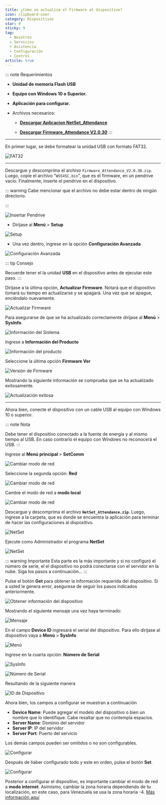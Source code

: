```yaml
---
title: ¿Como se actualiza el Firmware al dispositivo?
icon: clipboard-user
category: Dispositivos
star: 9
sticky: 9
tag:
  - Nosotros
  - Servicios
  - Asistencia
  - Configuración
  - Control
article: true
---
```


::: note Requerimientos

- **Unidad de memoria Flash USB**
- **Equipo con Windows 10 o Superior.**
- **Aplicación para configurar.**

- Archivos necesarios:

  - [**Descargar Aplicacion NetSet_Attendance**](http://ams3.digitaloceanspaces.com/erpya/restricted/Netset_Attendance.zip?AWSAccessKeyId=PU7FGBDI4QYBCOXDJVT4&Expires=1752169618&Signature=wzol8slp%2FvlYcKRu%2ByWpA4yy1vk%3D)

  - [**Descargar Firmware_Attendance V2.0.30**](http://ams3.digitaloceanspaces.com/erpya/restricted/Firmware_Attendance_V2.0.30.zip?AWSAccessKeyId=PU7FGBDI4QYBCOXDJVT4&Expires=1752087528&Signature=mITSZuHKCrn9hApqZm7KJH6yoZQ%3D)
:::

---

En primer lugar, se debe formatear la unidad USB con formato FAT32.

![FAT32](/assets/img/docs/devices/formatear-pendrive-a-fat32.png)

---

Descargue y descomprima el archivo `Firmware_Attendance_V2.0.30.zip`. Luego, copie el archivo "`WS545C.bin`", que es el firmware, en un pendrive vacío. Finalmente, inserte el pendrive en el dispositivo.

::: warning  Cabe mencionar que el archivo no debe estar dentro de ningún directorio.

:::

![Insertar Pendrive](/assets/img/docs/devices/insertar-pendrive-dispositivo.jpeg)

- Dirijase al **Menú** > **Setup**

![Setup](/assets/img/docs/devices/setup.jpeg)

- Una vez dentro, ingrese en la opción **Configuración Avanzada**

![Configuración Avanzada](/assets/img/docs/devices/advance-settings.jpeg)

::: tip Consejo

Recuerde tener el la unidad **USB** en el dispositivo antes de ejecutar este paso.
:::

Diríjase a la última opción, **Actualizar Firmware**. Notará que el dispositivo tomará su tiempo en actualizarse y se apagará. Una vez que se apague, enciéndalo nuevamente.

![Actualizar Firmware](/assets/img/docs/devices/upload-firmware.jpeg)

Para asegurarse de que se ha actualizado correctamente dirijase al **Menú** > **SysInfo**.

![Información del Sistema](/assets/img/docs/devices/Sysinfo.jpeg)

Ingrese a **Información del Producto**

![Información del producto](/assets/img/docs/devices/product-info.jpeg)

Seleccione la última opción **Firmware Ver**

![Versión de Firmware](/assets/img/docs/devices/firmware-ver.jpeg)

Mostrando la siguiente información se comprueba que se ha actualizado exitosamente.

![Actualización exitosa](/assets/img/docs/devices/update-succesfully.jpeg)

---

Ahora bien, conecte el dispositivo con un cable USB al equipo con Windows 10 o superior.

::: note Nota

Debe tener el dispositivo conectado a la fuente de energía y al mismo tiempo al USB. En caso contrario el equipo con Windows no reconocerá el USB.
:::

Ingrese al **Menú principal** > **SetComm**

![Cambiar modo de red](/assets/img/docs/devices/setcomm.jpeg)

Seleccione la segunda opción: **Red**

![Cambiar modo de red](/assets/img/docs/devices/network.jpeg)

Cambie el modo de red a **modo local**

![Cambiar modo de red](/assets/img/docs/devices/mode-local.jpeg)

Descargue y descomprima el archivo **`NetSet_Attendance.zip`**. Luego, ingrese a la carpeta, que es donde se encuentra la aplicación para terminar de hacer las configuraciones al dispositivo.

![NetSet](/assets/img/docs/devices/NetSet.png)

Ejecute como Administrador el programa **NetSet**

![NetSet](/assets/img/docs/devices/ejecutar-como-admin.png)

::: warning Importante
Esta parte es la más importante y si no configuró el número de serie, el
el dispositivo no podrá conectarse con el servidor en la nube. Siga los pasos a continuación...
:::

Pulse el botón **Get** para obtener la información requerida del dispositivo. Si a usted le genera error, asegurese de seguir los pasos indicados anteriormente.

![Obtener información del dispositivo](/assets/img/docs/devices/get.png)

Mostrando el siguiente mensaje una vez haya terminado:

![Mensaje](/assets/img/docs/devices/mensaje-get.png)

En el campo **Device ID** ingresará el serial del dispositivo. Para ello dirijase al dispositivo vaya a **Menú** > **SysInfo**

![Menú](/assets/img/docs/devices/Sysinfo.jpeg)

Ingrese en la cuarta opción: **Número de Serial**

![SysInfo](/assets/img/docs/devices/serial-number.jpeg)

![Número de Serial](/assets/img/docs/devices/number.jpeg)

Resultando de la siguiente manera

![ID de Dispositivo](/assets/img/docs/devices/device-id.png)

Ahora bien, los campos a configurar se muestran a continuación

- **Device Name**: Puede agregar el modelo del dispositivo o bien un nombre que lo identifique. Cabe resaltar que no contempla espacios.
- **Server Name**: Dominio del servidor
- **Server IP**: IP del servidor
- **Server Port**: Puerto del servicio

Los demás campos pueden ser omitidos o no son configurables.

![Configurar](/assets/img/docs/devices/config.png)

Después de haber configurado todo y este en orden, pulse el botón **Set**.

![Configurar](/assets/img/docs/devices/set.png)

Posterior a configurar el dispositivo, es importante cambiar el modo de red a **modo internet**. Asimismo, cambiar la zona horaria dependiendo de tu localización, en este caso, para Venezuela se usa la zona horaria -4. [Más información aquí](https://www.disfrutalasmatematicas.com/zonas-horarias-mundiales.html)